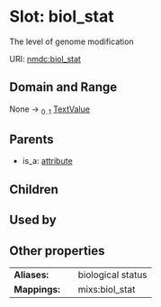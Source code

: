 
# Slot: biol_stat


The level of genome modification

URI: [nmdc:biol_stat](https://microbiomedata/meta/biol_stat)


## Domain and Range

None &#8594;  <sub>0..1</sub> [TextValue](TextValue.md)

## Parents

 *  is_a: [attribute](attribute.md)

## Children


## Used by


## Other properties

|  |  |  |
| --- | --- | --- |
| **Aliases:** | | biological status |
| **Mappings:** | | mixs:biol_stat |

